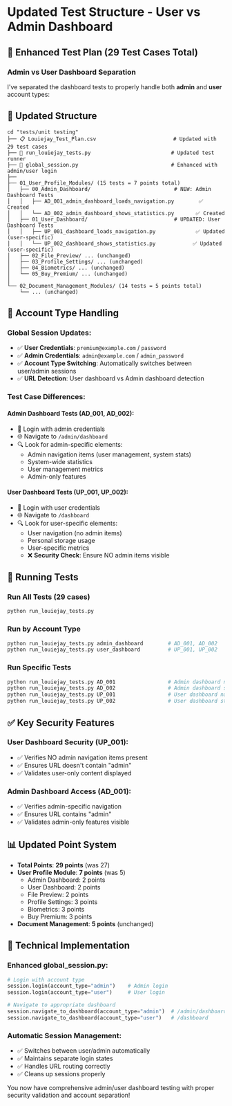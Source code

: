 # Updated Test Structure - User vs Admin Dashboard

## 🎯 **Enhanced Test Plan (29 Test Cases Total)**

### **Admin vs User Dashboard Separation**

I've separated the dashboard tests to properly handle both **admin** and **user** account types:

## 📁 **Updated Structure**

```
cd "tests/unit testing"
├── 📋 Louiejay_Test_Plan.csv                         # Updated with 29 test cases
├── 🚀 run_louiejay_tests.py                          # Updated test runner
├── 🔧 global_session.py                              # Enhanced with admin/user login
├──
├── 01_User_Profile_Modules/ (15 tests = 7 points total)
│   ├── 00_Admin_Dashboard/                           # NEW: Admin Dashboard Tests
│   │   ├── AD_001_admin_dashboard_loads_navigation.py        ✅ Created
│   │   └── AD_002_admin_dashboard_shows_statistics.py       ✅ Created
│   ├── 01_User_Dashboard/                            # UPDATED: User Dashboard Tests
│   │   ├── UP_001_dashboard_loads_navigation.py             ✅ Updated (user-specific)
│   │   └── UP_002_dashboard_shows_statistics.py            ✅ Updated (user-specific)
│   ├── 02_File_Preview/ ... (unchanged)
│   ├── 03_Profile_Settings/ ... (unchanged)
│   ├── 04_Biometrics/ ... (unchanged)
│   └── 05_Buy_Premium/ ... (unchanged)
│
└── 02_Document_Management_Modules/ (14 tests = 5 points total)
    └── ... (unchanged)
```

## 🔐 **Account Type Handling**

### **Global Session Updates:**
- ✅ **User Credentials**: `premium@example.com` / `password`
- ✅ **Admin Credentials**: `admin@example.com` / `admin_password`
- ✅ **Account Type Switching**: Automatically switches between user/admin sessions
- ✅ **URL Detection**: User dashboard vs Admin dashboard detection

### **Test Case Differences:**

#### **Admin Dashboard Tests (AD_001, AD_002):**
- 🔑 Login with admin credentials
- 🌐 Navigate to `/admin/dashboard`
- 🔍 Look for admin-specific elements:
  - Admin navigation items (user management, system stats)
  - System-wide statistics
  - User management metrics
  - Admin-only features

#### **User Dashboard Tests (UP_001, UP_002):**
- 👤 Login with user credentials
- 🌐 Navigate to `/dashboard`
- 🔍 Look for user-specific elements:
  - User navigation (no admin items)
  - Personal storage usage
  - User-specific metrics
  - ❌ **Security Check**: Ensure NO admin items visible

## 🚀 **Running Tests**

### **Run All Tests (29 cases)**
```bash
python run_louiejay_tests.py
```

### **Run by Account Type**
```bash
python run_louiejay_tests.py admin_dashboard        # AD_001, AD_002
python run_louiejay_tests.py user_dashboard         # UP_001, UP_002
```

### **Run Specific Tests**
```bash
python run_louiejay_tests.py AD_001                 # Admin dashboard navigation
python run_louiejay_tests.py AD_002                 # Admin dashboard statistics
python run_louiejay_tests.py UP_001                 # User dashboard navigation
python run_louiejay_tests.py UP_002                 # User dashboard statistics
```

## ✅ **Key Security Features**

### **User Dashboard Security (UP_001):**
- ✅ Verifies NO admin navigation items present
- ✅ Ensures URL doesn't contain "admin"
- ✅ Validates user-only content displayed

### **Admin Dashboard Access (AD_001):**
- ✅ Verifies admin-specific navigation
- ✅ Ensures URL contains "admin" 
- ✅ Validates admin-only features visible

## 📊 **Updated Point System**

- **Total Points**: **29 points** (was 27)
- **User Profile Module**: **7 points** (was 5)
  - Admin Dashboard: 2 points
  - User Dashboard: 2 points  
  - File Preview: 2 points
  - Profile Settings: 3 points
  - Biometrics: 3 points
  - Buy Premium: 3 points
- **Document Management**: **5 points** (unchanged)

## 🔧 **Technical Implementation**

### **Enhanced global_session.py:**
```python
# Login with account type
session.login(account_type="admin")    # Admin login
session.login(account_type="user")     # User login

# Navigate to appropriate dashboard
session.navigate_to_dashboard(account_type="admin")  # /admin/dashboard
session.navigate_to_dashboard(account_type="user")   # /dashboard
```

### **Automatic Session Management:**
- ✅ Switches between user/admin automatically
- ✅ Maintains separate login states
- ✅ Handles URL routing correctly
- ✅ Cleans up sessions properly

You now have comprehensive admin/user dashboard testing with proper security validation and account separation!
